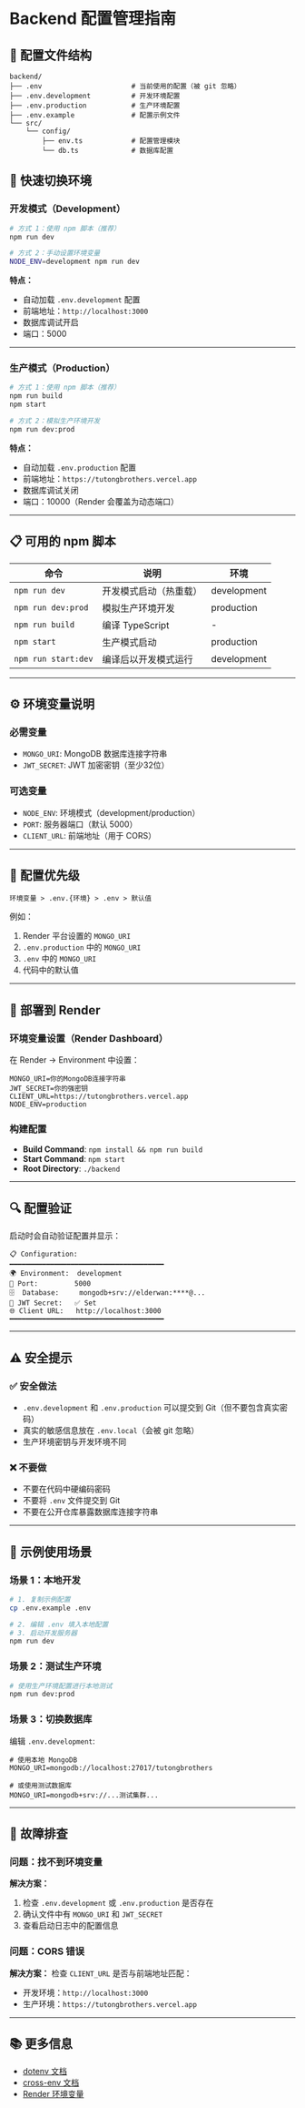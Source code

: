 # Backend 配置管理指南

## 📁 配置文件结构

```
backend/
├── .env                      # 当前使用的配置（被 git 忽略）
├── .env.development          # 开发环境配置
├── .env.production           # 生产环境配置
├── .env.example              # 配置示例文件
└── src/
    └── config/
        ├── env.ts            # 配置管理模块
        └── db.ts             # 数据库配置
```

## 🚀 快速切换环境

### **开发模式（Development）**

```bash
# 方式 1：使用 npm 脚本（推荐）
npm run dev

# 方式 2：手动设置环境变量
NODE_ENV=development npm run dev
```

**特点：**
- 自动加载 `.env.development` 配置
- 前端地址：`http://localhost:3000`
- 数据库调试开启
- 端口：5000

---

### **生产模式（Production）**

```bash
# 方式 1：使用 npm 脚本（推荐）
npm run build
npm start

# 方式 2：模拟生产环境开发
npm run dev:prod
```

**特点：**
- 自动加载 `.env.production` 配置
- 前端地址：`https://tutongbrothers.vercel.app`
- 数据库调试关闭
- 端口：10000（Render 会覆盖为动态端口）

---

## 📋 可用的 npm 脚本

| 命令 | 说明 | 环境 |
|------|------|------|
| `npm run dev` | 开发模式启动（热重载） | development |
| `npm run dev:prod` | 模拟生产环境开发 | production |
| `npm run build` | 编译 TypeScript | - |
| `npm start` | 生产模式启动 | production |
| `npm run start:dev` | 编译后以开发模式运行 | development |

---

## ⚙️ 环境变量说明

### **必需变量**

- `MONGO_URI`: MongoDB 数据库连接字符串
- `JWT_SECRET`: JWT 加密密钥（至少32位）

### **可选变量**

- `NODE_ENV`: 环境模式（development/production）
- `PORT`: 服务器端口（默认 5000）
- `CLIENT_URL`: 前端地址（用于 CORS）

---

## 🔧 配置优先级

```
环境变量 > .env.{环境} > .env > 默认值
```

例如：
1. Render 平台设置的 `MONGO_URI` 
2. `.env.production` 中的 `MONGO_URI`
3. `.env` 中的 `MONGO_URI`
4. 代码中的默认值

---

## 📝 部署到 Render

### **环境变量设置（Render Dashboard）**

在 Render → Environment 中设置：

```
MONGO_URI=你的MongoDB连接字符串
JWT_SECRET=你的强密钥
CLIENT_URL=https://tutongbrothers.vercel.app
NODE_ENV=production
```

### **构建配置**

- **Build Command**: `npm install && npm run build`
- **Start Command**: `npm start`
- **Root Directory**: `./backend`

---

## 🔍 配置验证

启动时会自动验证配置并显示：

```
📋 Configuration:
━━━━━━━━━━━━━━━━━━━━━━━━━━━━━━━━━━━━━━
🌍 Environment:  development
🔌 Port:         5000
🗄️  Database:     mongodb+srv://elderwan:****@...
🔐 JWT Secret:   ✅ Set
🌐 Client URL:   http://localhost:3000
━━━━━━━━━━━━━━━━━━━━━━━━━━━━━━━━━━━━━━
```

---

## ⚠️ 安全提示

### ✅ **安全做法**

- `.env.development` 和 `.env.production` 可以提交到 Git（但不要包含真实密码）
- 真实的敏感信息放在 `.env.local`（会被 git 忽略）
- 生产环境密钥与开发环境不同

### ❌ **不要做**

- 不要在代码中硬编码密码
- 不要将 `.env` 文件提交到 Git
- 不要在公开仓库暴露数据库连接字符串

---

## 🎯 示例使用场景

### **场景 1：本地开发**

```bash
# 1. 复制示例配置
cp .env.example .env

# 2. 编辑 .env 填入本地配置
# 3. 启动开发服务器
npm run dev
```

### **场景 2：测试生产环境**

```bash
# 使用生产环境配置进行本地测试
npm run dev:prod
```

### **场景 3：切换数据库**

编辑 `.env.development`:
```env
# 使用本地 MongoDB
MONGO_URI=mongodb://localhost:27017/tutongbrothers

# 或使用测试数据库
MONGO_URI=mongodb+srv://...测试集群...
```

---

## 🐛 故障排查

### **问题：找不到环境变量**

**解决方案：**
1. 检查 `.env.development` 或 `.env.production` 是否存在
2. 确认文件中有 `MONGO_URI` 和 `JWT_SECRET`
3. 查看启动日志中的配置信息

### **问题：CORS 错误**

**解决方案：**
检查 `CLIENT_URL` 是否与前端地址匹配：
- 开发环境：`http://localhost:3000`
- 生产环境：`https://tutongbrothers.vercel.app`

---

## 📚 更多信息

- [dotenv 文档](https://github.com/motdotla/dotenv)
- [cross-env 文档](https://github.com/kentcdodds/cross-env)
- [Render 环境变量](https://render.com/docs/environment-variables)
